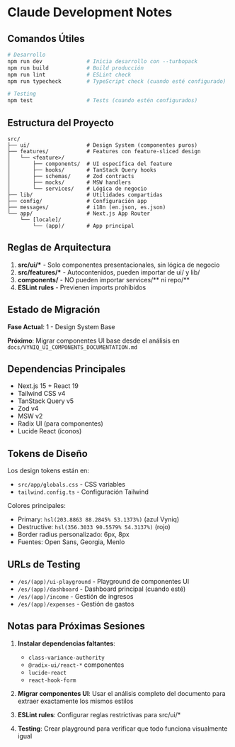 # Claude Development Notes

## Comandos Útiles

```bash
# Desarrollo
npm run dev              # Inicia desarrollo con --turbopack
npm run build            # Build producción
npm run lint             # ESLint check
npm run typecheck        # TypeScript check (cuando esté configurado)

# Testing
npm test                 # Tests (cuando estén configurados)
```

## Estructura del Proyecto

```
src/
├── ui/                  # Design System (componentes puros)
├── features/            # Features con feature-sliced design
│   └── <feature>/
│       ├── components/  # UI específica del feature
│       ├── hooks/       # TanStack Query hooks
│       ├── schemas/     # Zod contracts
│       ├── mocks/       # MSW handlers
│       └── services/    # Lógica de negocio
├── lib/                 # Utilidades compartidas
├── config/              # Configuración app
├── messages/            # i18n (en.json, es.json)
└── app/                 # Next.js App Router
    └── [locale]/
        └── (app)/       # App principal
```

## Reglas de Arquitectura

1. **src/ui/\*** - Solo componentes presentacionales, sin lógica de negocio
2. **src/features/\*** - Autocontenidos, pueden importar de ui/ y lib/
3. **components/** - NO pueden importar services/** ni repo/**
4. **ESLint rules** - Previenen imports prohibidos

## Estado de Migración

**Fase Actual**: 1 - Design System Base

**Próximo**: Migrar componentes UI base desde el análisis en `docs/VYNIQ_UI_COMPONENTS_DOCUMENTATION.md`

## Dependencias Principales

- Next.js 15 + React 19
- Tailwind CSS v4
- TanStack Query v5
- Zod v4
- MSW v2
- Radix UI (para componentes)
- Lucide React (iconos)

## Tokens de Diseño

Los design tokens están en:

- `src/app/globals.css` - CSS variables
- `tailwind.config.ts` - Configuración Tailwind

Colores principales:

- Primary: `hsl(203.8863 88.2845% 53.1373%)` (azul Vyniq)
- Destructive: `hsl(356.3033 90.5579% 54.3137%)` (rojo)
- Border radius personalizado: 6px, 8px
- Fuentes: Open Sans, Georgia, Menlo

## URLs de Testing

- `/es/(app)/ui-playground` - Playground de componentes UI
- `/es/(app)/dashboard` - Dashboard principal (cuando esté)
- `/es/(app)/income` - Gestión de ingresos
- `/es/(app)/expenses` - Gestión de gastos

## Notas para Próximas Sesiones

1. **Instalar dependencias faltantes**:
   - `class-variance-authority`
   - `@radix-ui/react-*` componentes
   - `lucide-react`
   - `react-hook-form`

2. **Migrar componentes UI**: Usar el análisis completo del documento para extraer exactamente los mismos estilos

3. **ESLint rules**: Configurar reglas restrictivas para src/ui/\*

4. **Testing**: Crear playground para verificar que todo funciona visualmente igual
